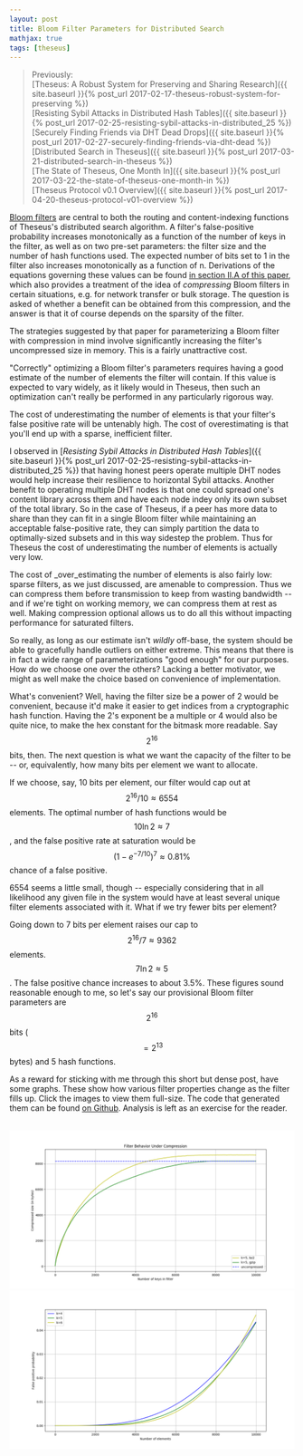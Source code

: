 ```yaml
---
layout: post
title: Bloom Filter Parameters for Distributed Search
mathjax: true
tags: [theseus]
---
```


> Previously:<br/>
> [Theseus: A Robust System for Preserving and Sharing Research]({{ site.baseurl }}{% post_url 2017-02-17-theseus-robust-system-for-preserving %})<br/>
> [Resisting Sybil Attacks in Distributed Hash Tables]({{ site.baseurl }}{% post_url 2017-02-25-resisting-sybil-attacks-in-distributed_25 %})<br/>
> [Securely Finding Friends via DHT Dead Drops]({{ site.baseurl }}{% post_url 2017-02-27-securely-finding-friends-via-dht-dead %})<br/>
> [Distributed Search in Theseus]({{ site.baseurl }}{% post_url 2017-03-21-distributed-search-in-theseus %})<br/>
> [The State of Theseus, One Month In]({{ site.baseurl }}{% post_url 2017-03-22-the-state-of-theseus-one-month-in %})<br/>
> [Theseus Protocol v0.1 Overview]({{ site.baseurl }}{% post_url 2017-04-20-theseus-protocol-v01-overview %})<br/>


[Bloom filters](https://en.wikipedia.org/wiki/Bloom_filter) are central to both the routing and content-indexing functions of Theseus's distributed search algorithm. A filter's false-positive probability increases monotonically as a function of the number of keys in the filter, as well as on two pre-set parameters: the filter size and the number of hash functions used. The expected number of bits set to 1 in the filter also increases monotonically as a function of n. Derivations of the equations governing these values can be found [in section II.A of this paper](http://www.eecs.harvard.edu/~michaelm/postscripts/ton2002.pdf), which also provides a treatment of the idea of _compressing_ Bloom filters in certain situations, e.g. for network transfer or bulk storage. The question is asked of whether a benefit can be obtained from this compression, and the answer is that it of course depends on the sparsity of the filter.

The strategies suggested by that paper for parameterizing a Bloom filter with compression in mind involve significantly increasing the filter's uncompressed size in memory. This is a fairly unattractive cost.

"Correctly" optimizing a Bloom filter's parameters requires having a good estimate of the number of elements the filter will contain. If this value is expected to vary widely, as it likely would in Theseus, then such an optimization can't really be performed in any particularly rigorous way.

The cost of underestimating the number of elements is that your filter's false positive rate will be untenably high. The cost of overestimating is that you'll end up with a sparse, inefficient filter.

I observed in [_Resisting Sybil Attacks in Distributed Hash Tables_]({{ site.baseurl }}{% post_url 2017-02-25-resisting-sybil-attacks-in-distributed_25 %}) that having honest peers operate multiple DHT nodes would help increase their resilience to horizontal Sybil attacks. Another benefit to operating multiple DHT nodes is that one could spread one's content library across them and have each node indey only its own subset of the total library. So in the case of Theseus, if a peer has more data to share than they can fit in a single Bloom filter while maintaining an acceptable false-positive rate, they can simply partition the data to optimally-sized subsets and in this way sidestep the problem. Thus for Theseus the cost of underestimating the number of elements is actually very low.

The cost of _over_estimating the number of elements is also fairly low: sparse filters, as we just discussed, are amenable to compression. Thus we can compress them before transmission to keep from wasting bandwidth -- and if we're tight on working memory, we can compress them at rest as well. Making compression optional allows us to do all this without impacting performance for saturated filters.

So really, as long as our estimate isn't _wildly_ off-base, the system should be able to gracefully handle outliers on either extreme. This means that there is in fact a wide range of parameterizations "good enough" for our purposes. How do we choose one over the others? Lacking a better motivator, we might as well make the choice based on convenience of implementation.

What's convenient? Well, having the filter size be a power of 2 would be convenient, because it'd make it easier to get indices from a cryptographic hash function. Having the 2's exponent be a multiple or 4 would also be quite nice, to make the hex constant for the bitmask more readable. Say $$2^{16}$$ bits, then. The next question is what we want the capacity of the filter to be -- or, equivalently, how many bits per element we want to allocate.

If we choose, say, 10 bits per element, our filter would cap out at $$2^{16}/10 \approx 6554$$ elements. The optimal number of hash functions would be $$10 \ln 2 \approx 7$$, and the false positive rate at saturation would be $$(1-e^{-7/10})^7 \approx 0.81\%$$ chance of a false positive.

6554 seems a little small, though -- especially considering that in all likelihood any given file in the system would have at least several unique filter elements associated with it. What if we try fewer bits per element?

Going down to 7 bits per element raises our cap to $$2^{16} / 7 \approx 9362$$ elements. $$7 \ln 2 \approx 5$$. The false positive chance increases to about 3.5%. These figures sound reasonable enough to me, so let's say our provisional Bloom filter parameters are $$2^{16}$$ bits ($$= 2^{13}$$ bytes) and 5 hash functions.

As a reward for sticking with me through this short but dense post, have some graphs. These show how various filter properties change as the filter fills up. Click the images to view them full-size. The code that generated them can be found [on Github](https://github.com/wootfish/bloom_experiments). Analysis is left as an exercise for the reader.

<br/>

<a href="https://github.com/wootfish/bloom_experiments/raw/master/figure_1.png">
<img src="https://github.com/wootfish/bloom_experiments/raw/master/figure_1.png" class="img-fluid"/>
</a>

<br/>

<a href="https://github.com/wootfish/bloom_experiments/raw/master/figure_2.png">
<img src="https://github.com/wootfish/bloom_experiments/raw/master/figure_2.png" class="img-fluid"/>
</a>

